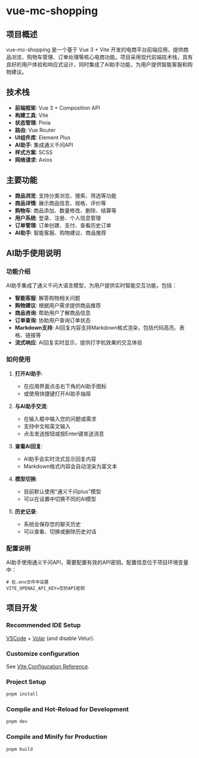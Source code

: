# vue-mc-shopping

## 项目概述

vue-mc-shopping 是一个基于 Vue 3 + Vite 开发的电商平台前端应用，提供商品浏览、购物车管理、订单处理等核心电商功能。项目采用现代前端技术栈，具有良好的用户体验和响应式设计，同时集成了AI助手功能，为用户提供智能客服和购物建议。

## 技术栈

- **前端框架**: Vue 3 + Composition API
- **构建工具**: Vite
- **状态管理**: Pinia
- **路由**: Vue Router
- **UI组件库**: Element Plus
- **AI助手**: 集成通义千问API
- **样式方案**: SCSS
- **网络请求**: Axios

## 主要功能

- **商品浏览**: 支持分类浏览、搜索、筛选等功能
- **商品详情**: 展示商品信息、规格、评价等
- **购物车**: 商品添加、数量修改、删除、结算等
- **用户系统**: 登录、注册、个人信息管理
- **订单管理**: 订单创建、支付、查看历史订单
- **AI助手**: 智能客服、购物建议、商品推荐

## AI助手使用说明

### 功能介绍

AI助手集成了通义千问大语言模型，为用户提供实时智能交互功能，包括：

- **智能客服**: 解答购物相关问题
- **购物建议**: 根据用户需求提供商品推荐
- **商品咨询**: 帮助用户了解商品信息
- **订单查询**: 协助用户查询订单状态
- **Markdown支持**: AI回复内容支持Markdown格式渲染，包括代码高亮、表格、链接等
- **流式响应**: AI回复实时显示，提供打字机效果的交互体验

### 如何使用

1. **打开AI助手**:
   - 在应用界面点击右下角的AI助手图标
   - 或使用快捷键打开AI助手抽屉

2. **与AI助手交流**:
   - 在输入框中输入您的问题或需求
   - 支持中文和英文输入
   - 点击发送按钮或按Enter键发送消息

3. **查看AI回复**:
   - AI助手会实时流式显示回复内容
   - Markdown格式内容会自动渲染为富文本

4. **模型切换**:
   - 目前默认使用"通义千问plus"模型
   - 可以在设置中切换不同的AI模型

5. **历史记录**:
   - 系统会保存您的聊天历史
   - 可以查看、切换或删除历史对话

### 配置说明

AI助手使用通义千问API，需要配置有效的API密钥。配置信息位于项目环境变量中：

```
# 在.env文件中设置
VITE_OPENAI_API_KEY=您的API密钥
```

## 项目开发

### Recommended IDE Setup

[VSCode](https://code.visualstudio.com/) + [Volar](https://marketplace.visualstudio.com/items?itemName=Vue.volar) (and disable Vetur).

### Customize configuration

See [Vite Configuration Reference](https://vite.dev/config/).

### Project Setup

```sh
pnpm install
```

### Compile and Hot-Reload for Development

```sh
pnpm dev
```

### Compile and Minify for Production

```sh
pnpm build
```
